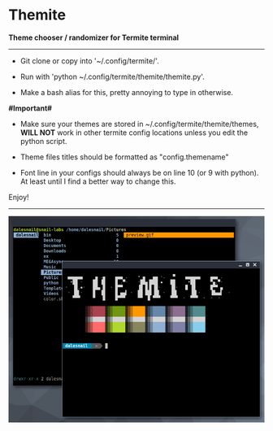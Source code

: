 # Themite

__Theme chooser / randomizer for Termite terminal__

-----------------------------------------------

- Git clone or copy into '~/.config/termite/'.

- Run with 'python ~/.config/termite/themite/themite.py'. 

- Make a bash alias for this, pretty annoying to type in otherwise. 

__#Important#__

- Make sure your themes are stored in ~/.config/termite/themite/themes, __WILL NOT__ work in other termite config locations unless you edit the python script. 

- Theme files titles should be formatted as "config.themename"

- Font line in your configs should always be on line 10 (or 9 with python). At least until I find a better way to change this. 


Enjoy!

----------------------------------------------------------------------------------------------

![Demo](demo.gif)
